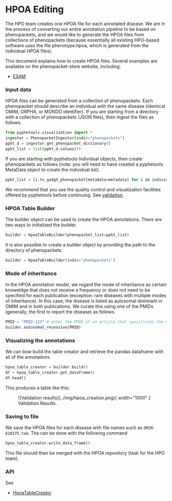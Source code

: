 # HPOA Editing

The HPO team creates one HPOA file for each annotated disease. We are in the process of converting our entire annotation pipeline to be based on phenopackets, and we would like to generate the HPOA files from collections of phenopackets (because essentially all existing HPO-based software uses the file phenotype.hpoa, which is generated from the individual HPOA files).

This document explains how to create HPOA files. Several examples are available on the phenopacket-store website, including:

- [ESAM](https://github.com/monarch-initiative/phenopacket-store/blob/main/notebooks/ESAM/ESAM_Lecca_2023.ipynb)


### Input data

HPOA files can be generated from a collection of phenopackets. Each phenopacket should describe an individual with the same disease (identical OMIM, ORPHA, or MONDO identifier). If you are starting from a directory with a collection of phenopackets (JSON files), then ingest the files as follows.

```python title="Importing phenopackets from JSON files"
from pyphetools.visualization import *
ingestor = PhenopacketIngestor(indir="phenopackets")
ppkt_d = ingestor.get_phenopacket_dictionary()
ppkt_list = list(ppkt_d.values())
```

If you are starting with pyphetools Individual objects, then create phenopackets as follows (note: you will need to have created a pyphetools MetaData object to create the individual list).


```python title="Importing phenopackets from pyphetools Individual objects"
ppkt_list = [i.to_ga4gh_phenopacket(metadata=metadata) for i in individuals]
```

We recommend that you use the quality control and visualization facilities offered by pyphetools before continuing. See [validation](../user-guide/validation.md).

### HPOA Table Builder

The builder object can be used to create the HPOA annotations. There are two ways to initialized the builder.

```python title="Initializing the builder from a phenopacket list"
builder = HpoaTableBuilder(phenopacket_list=ppkt_list)
```
It is also possible to create a builder object by providing the path to the directory of phenopackets.
```python title="Initializing the builder from from JSON files"
builder = HpoaTableBuilder(indir="phenopackets")
```


### Mode of inheritance
In the HPOA annotation model, we regard the mode of inheritance as certain knoweldge that does not receive a frequency or does not need to be specified for each publication (exception: rare diseases with multiple modes of inheritance). In this case, the disease is listed as autosomal dominant in OMIM and in both publications. We curate this using one of the PMIDs (generally, the first to report the disease) as follows.

```python title="specifying mode of inheritance"
PMID = "PMID:123" # enter the PMID of an article that specificies the mode of inheritance.
builder.autosomal_recessive(PMID)
```

### Visualizing the annotations

We can bow build the table creator and retrieve the pandas dataframe with all of the annotations.

```python title="building the table creator"
hpoa_table_creator = builder.build()
df = hpoa_table_creator.get_dataframe()
df.head()
```

This produces a table like this:

<figure markdown>
![Validation results](../img/hpoa_creation.png){ width="1000" }
<figcaption>Validation Results.
</figcaption>
</figure>

### Saving to file

We save the HPOA files for each disease with file names such as ``OMIM-620375.tab``. The can be done with the following command

```python title="writing the HPO file"
hpoa_table_creator.write_data_frame()
```

This file should then be merged with the HPOA repository (task for the HPO team).

### API

See

- [HpoaTableCreator](../api/visualization/hpoa_table_creator.md)